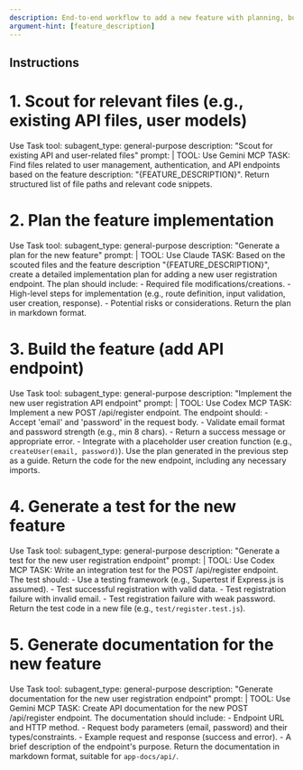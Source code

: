 ```yaml
---
description: End-to-end workflow to add a new feature with planning, building, testing, and documentation.
argument-hint: [feature_description]
---
```


## Instructions

# 1. Scout for relevant files (e.g., existing API files, user models)
Use Task tool:
  subagent_type: general-purpose
  description: "Scout for existing API and user-related files"
  prompt: |
    TOOL: Use Gemini MCP
    TASK: Find files related to user management, authentication, and API endpoints based on the feature description: "{FEATURE_DESCRIPTION}".
    Return structured list of file paths and relevant code snippets.

# 2. Plan the feature implementation
Use Task tool:
  subagent_type: general-purpose
  description: "Generate a plan for the new feature"
  prompt: |
    TOOL: Use Claude
    TASK: Based on the scouted files and the feature description "{FEATURE_DESCRIPTION}", create a detailed implementation plan for adding a new user registration endpoint.
    The plan should include:
    - Required file modifications/creations.
    - High-level steps for implementation (e.g., route definition, input validation, user creation, response).
    - Potential risks or considerations.
    Return the plan in markdown format.

# 3. Build the feature (add API endpoint)
Use Task tool:
  subagent_type: general-purpose
  description: "Implement the new user registration API endpoint"
  prompt: |
    TOOL: Use Codex MCP
    TASK: Implement a new POST /api/register endpoint.
    The endpoint should:
    - Accept 'email' and 'password' in the request body.
    - Validate email format and password strength (e.g., min 8 chars).
    - Return a success message or appropriate error.
    - Integrate with a placeholder user creation function (e.g., `createUser(email, password)`).
    Use the plan generated in the previous step as a guide.
    Return the code for the new endpoint, including any necessary imports.

# 4. Generate a test for the new feature
Use Task tool:
  subagent_type: general-purpose
  description: "Generate a test for the new user registration endpoint"
  prompt: |
    TOOL: Use Codex MCP
    TASK: Write an integration test for the POST /api/register endpoint.
    The test should:
    - Use a testing framework (e.g., Supertest if Express.js is assumed).
    - Test successful registration with valid data.
    - Test registration failure with invalid email.
    - Test registration failure with weak password.
    Return the test code in a new file (e.g., `test/register.test.js`).

# 5. Generate documentation for the new feature
Use Task tool:
  subagent_type: general-purpose
  description: "Generate documentation for the new user registration endpoint"
  prompt: |
    TOOL: Use Gemini MCP
    TASK: Create API documentation for the new POST /api/register endpoint.
    The documentation should include:
    - Endpoint URL and HTTP method.
    - Request body parameters (email, password) and their types/constraints.
    - Example request and response (success and error).
    - A brief description of the endpoint's purpose.
    Return the documentation in markdown format, suitable for `app-docs/api/`.
